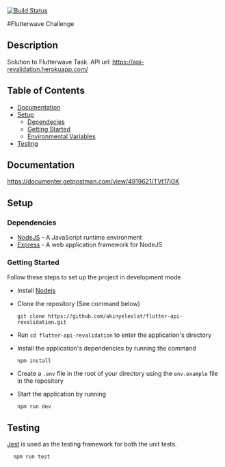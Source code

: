 [![Build Status](https://travis-ci.com/akinyeleolat/flutter-api-revalidation.svg?branch=main)](https://travis-ci.com/akinyeleolat/flutter-api-revalidation)

#Flutterwave Challenge
## Description
Solution to Flutterwave Task.
API url: https://api-revalidation.herokuapp.com/


## Table of Contents

- [Documentation](#documentation)
- [Setup](#setup)
  - [Dependecies](#dependecies)
  - [Getting Started](#getting-started)
  - [Environmental Variables](#env-variable)
- [Testing](#testing)

## Documentation

https://documenter.getpostman.com/view/4919621/TVt17jGK

## Setup

### Dependencies

- [NodeJS](https://github.com/nodejs/node) - A JavaScript runtime environment
- [Express](https://github.com/expressjs/express) - A web application framework for NodeJS

### Getting Started

Follow these steps to set up the project in development mode

- Install [Nodejs](https://nodejs.org/en/download/)
- Clone the repository (See command below)

  ```[bash]
  git clone https://github.com/akinyeleolat/flutter-api-revalidation.git
  ```

- Run `cd flutter-api-revalidation` to enter the application's directory
- Install the application's dependencies by running the command
  ```
  npm install
  ```
- Create a `.env` file in the root of your directory using the `env.example` file in the repository
- Start the application by running
  ```
  npm run dev
  ```



## Testing

[Jest](https://jestjs.io) is used as the testing framework for both the unit tests.


```
  npm run test
```
